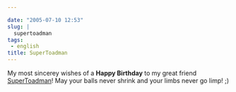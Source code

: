 ```yaml
---

date: "2005-07-10 12:53"
slug: |
  supertoadman
tags:
 - english
title: SuperToadman
---
```


My most sincerey wishes of a **Happy Birthday** to my great friend
[SuperToadman](http://www.supertoadman.com/cs/blogs/supertoadman/default.aspx)!
May your balls never shrink and your limbs never go limp! ;)
